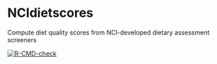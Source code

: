 # NCIdietscores
Compute diet quality scores from NCI-developed dietary assessment screeners

 [![R-CMD-check](https://github.com/cmainov/NCIdietscores/actions/workflows/R-CMD-check.yaml/badge.svg?branch=master)](https://github.com/cmainov/NCIdietscores/actions/workflows/R-CMD-check.yaml)
